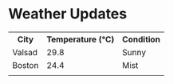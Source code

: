 # Weather Updates

<!-- WEATHER-UPDATE-START -->
<table><tr><th>City</th><th>Temperature (°C)</th><th>Condition</th></tr><tr><td>Valsad</td><td>29.8</td><td>Sunny</td></tr><tr><td>Boston</td><td>24.4</td><td>Mist</td></tr><tr><td></td><td></td><td></td></tr></table>
<!-- WEATHER-UPDATE-END -->
